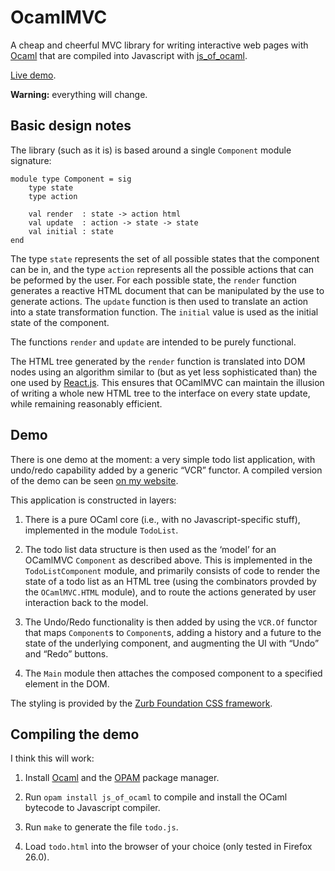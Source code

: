 # OcamlMVC

A cheap and cheerful MVC library for writing interactive web pages
with [Ocaml](http://ocaml.org) that are compiled into Javascript with
[js_of_ocaml](http://ocsigen.org/js_of_ocaml/).

[Live demo](http://bentnib.org/ocamlmvc-demo/todo.html).

**Warning:** everything will change.

## Basic design notes

The library (such as it is) is based around a single `Component`
module signature:

    module type Component = sig
        type state
        type action

        val render  : state -> action html
        val update  : action -> state -> state
        val initial : state
    end

The type `state` represents the set of all possible states that the
component can be in, and the type `action` represents all the possible
actions that can be peformed by the user. For each possible state, the
`render` function generates a reactive HTML document that can be
manipulated by the use to generate actions. The `update` function is
then used to translate an action into a state transformation
function. The `initial` value is used as the initial state of the
component.

The functions `render` and `update` are intended to be purely
functional.

The HTML tree generated by the `render` function is translated into
DOM nodes using an algorithm similar to (but as yet less sophisticated
than) the one used by
[React.js](http://calendar.perfplanet.com/2013/diff/). This ensures
that OCamlMVC can maintain the illusion of writing a whole new HTML
tree to the interface on every state update, while remaining
reasonably efficient.

## Demo

There is one demo at the moment: a very simple todo list application,
with undo/redo capability added by a generic “VCR” functor. A compiled
version of the demo can be seen
[on my website](http://bentnib.org/ocamlmvc-demo/todo.html).

This application is constructed in layers:

1. There is a pure OCaml core (i.e., with no Javascript-specific
   stuff), implemented in the module `TodoList`.

2. The todo list data structure is then used as the ‘model’ for an
   OCamlMVC `Component` as described above. This is implemented in the
   `TodoListComponent` module, and primarily consists of code to
   render the state of a todo list as an HTML tree (using the
   combinators provded by the `OCamlMVC.HTML` module), and to route
   the actions generated by user interaction back to the model.

3. The Undo/Redo functionality is then added by using the `VCR.Of`
   functor that maps `Component`s to `Component`s, adding a history
   and a future to the state of the underlying component, and
   augmenting the UI with “Undo” and “Redo” buttons.

4. The `Main` module then attaches the composed component to a
   specified element in the DOM.

The styling is provided by the
[Zurb Foundation CSS framework](http://foundation.zurb.com).

## Compiling the demo

I think this will work:

1. Install [Ocaml](http://ocaml.org/docs/install.html) and the
   [OPAM](http://opam.ocaml.org) package manager.

2. Run `opam install js_of_ocaml` to compile and install the OCaml
   bytecode to Javascript compiler.

3. Run `make` to generate the file `todo.js`.

4. Load `todo.html` into the browser of your choice (only tested in
   Firefox 26.0).
